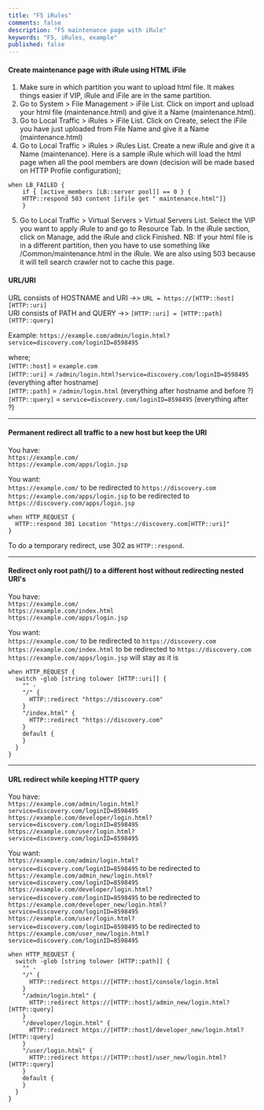 ```yaml
---
title: "F5 iRules"
comments: false
description: "F5 maintenance page with iRule"
keywords: "F5, iRules, example"
published: false
---
```




#### Create maintenance page with iRule using HTML iFile

1.	Make sure in which partition you want to upload html file. It makes things easier if VIP, iRule and iFile are in the same partition.
2.	Go to System > File Management > iFile List. Click on import and upload your html file (maintenance.html) and give it a Name (maintenance.html).
3.	Go to Local Traffic > iRules > iFile List. Click on Create, select the iFile you have just uploaded from File Name and give it a Name (maintenance.html)
4.	Go to Local Traffic > iRules > iRules List. Create a new iRule and give it a Name (maintenance). Here is a sample iRule which will load the html page when all the pool members are down (decision will be made based on HTTP Profile configuration);

```
when LB_FAILED {
    if { [active_members [LB::server pool]] == 0 } {
    HTTP::respond 503 content [ifile get " maintenance.html"]}
    }
```
5.	Go to Local Traffic > Virtual Servers > Virtual Servers List. Select the VIP you want to apply iRule to and go to Resource Tab. In the iRule section, click on Manage, add the iRule and click Finished.
NB: If your html file is in a different partition, then you have to use something like /Common/maintenance.html in the iRule. We are also using 503 because it will tell search crawler not to cache this page.







#### URL/URI  
URL consists of HOSTNAME and URI ->> `URL = https://[HTTP::host][HTTP::uri]`  
URI consists of PATH and QUERY ->> `[HTTP::uri] = [HTTP::path][HTTP::query]`  

Example: `https://example.com/admin/login.html?service=discovery.com/loginID=8598495`  

where;  
`[HTTP::host]` = `example.com`  
`[HTTP::uri]` = `/admin/login.html?service=discovery.com/loginID=8598495` (everything after hostname)  
`[HTTP::path]` = `/admin/login.html` (everything after hostname and before ?)  
`[HTTP::query]` = `service=discovery.com/loginID=8598495` (everything after ?)  

---

#### Permanent redirect all traffic to a new host but keep the URI  

You have:  
`https://example.com/`  
`https://example.com/apps/login.jsp`  

You want:  
`https://example.com/` to be redirected to `https://discovery.com`  
`https://example.com/apps/login.jsp` to be redirected to `https://discovery.com/apps/login.jsp`  

```
when HTTP_REQUEST {
  HTTP::respond 301 Location "https://discovery.com[HTTP::uri]"
}
```
To do a temporary redirect, use 302 as `HTTP::respond`.

---

#### Redirect only root path(/) to a different host without redirecting nested URI's  

You have:  
`https://example.com/`  
`https://example.com/index.html`  
`https://example.com/apps/login.jsp`  

You want:  
`https://example.com/` to be redirected to `https://discovery.com`  
`https://example.com/index.html` to be redirected to `https://discovery.com`  
`https://example.com/apps/login.jsp` will stay as it is  

```
when HTTP_REQUEST {
  switch -glob [string tolower [HTTP::uri]] {
    "" -
    "/" {
      HTTP::redirect "https://discovery.com"
    }
    "/index.html" {
      HTTP::redirect "https://discovery.com"
    }
    default {
    }
  }
}
```

---

#### URL redirect while keeping HTTP query

You have:  
`https://example.com/admin/login.html?service=discovery.com/loginID=8598495`  
`https://example.com/developer/login.html?service=discovery.com/loginID=8598495`  
`https://example.com/user/login.html?service=discovery.com/loginID=8598495`

You want:  
`https://example.com/admin/login.html?service=discovery.com/loginID=8598495` to be redirected to `https://example.com/admin_new/login.html?service=discovery.com/loginID=8598495`  
`https://example.com/developer/login.html?service=discovery.com/loginID=8598495` to be redirected to `https://example.com/developer_new/login.html?service=discovery.com/loginID=8598495`  
`https://example.com/user/login.html?service=discovery.com/loginID=8598495` to be redirected to `https://example.com/user_new/login.html?service=discovery.com/loginID=8598495`  

```
when HTTP_REQUEST {
  switch -glob [string tolower [HTTP::path]] {
    "" -
    "/" {
      HTTP::redirect https://[HTTP::host]/console/login.html
    }
    "/admin/login.html" {
      HTTP::redirect https://[HTTP::host]/admin_new/login.html?[HTTP::query]
    }
    "/developer/login.html" {
      HTTP::redirect https://[HTTP::host]/developer_new/login.html?[HTTP::query]
    }
    "/user/login.html" {
      HTTP::redirect https://[HTTP::host]/user_new/login.html?[HTTP::query]
    }
    default {
    }
  }
}
```

